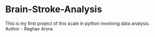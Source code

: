 # Brain-Stroke-Analysis
This is my first project of this scale in python involving data analysis.
<br>
Author - Raghav Arora
